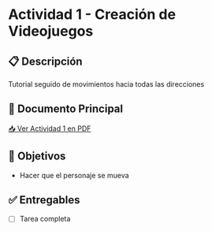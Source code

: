 # Actividad 1 - Creación de Videojuegos

## 📋 Descripción
Tutorial seguido de movimientos hacia todas las direcciones

## 📄 Documento Principal
[📥 Ver Actividad 1 en PDF](/actividades/actividad-1/Actividad1.pdf)

## 🎯 Objetivos
- Hacer que el personaje se mueva


## ✅ Entregables
- [ ] Tarea completa


